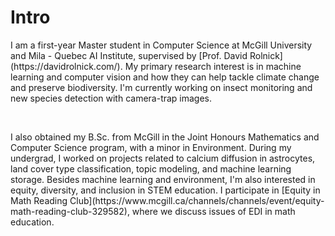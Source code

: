 
# Intro

<p>I am a first-year Master student in Computer Science at McGill University and Mila - Quebec AI Institute, supervised by [Prof. David Rolnick](https://davidrolnick.com/). My primary research interest is in machine learning and computer vision and how they can help  tackle climate change and preserve biodiversity. I'm currently working on insect monitoring and new species detection with camera-trap images.</p>
<p>&nbsp;</p>
<p>I also obtained my B.Sc. from McGill in the Joint Honours Mathematics and Computer Science program, with a minor in Environment. During my undergrad, I worked on projects related to calcium diffusion in astrocytes, land cover type classification, topic modeling, and machine learning storage. Besides machine learning and environment, I'm also interested in equity, diversity, and inclusion in STEM education. I participate in [Equity in Math Reading Club](https://www.mcgill.ca/channels/channels/event/equity-math-reading-club-329582), where we discuss issues of EDI in math education.</p>
